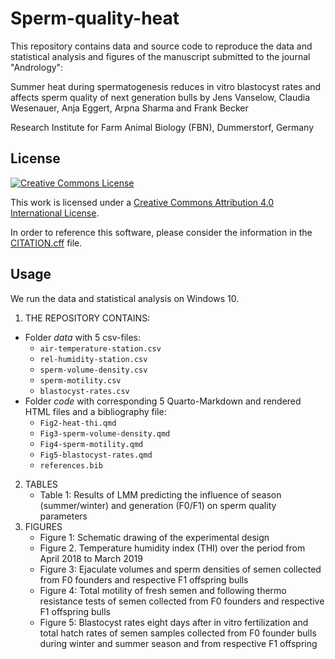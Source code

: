 # Sperm-quality-heat

This repository contains data and source code to reproduce the data and statistical analysis and figures of the manuscript submitted to the journal "Andrology":

Summer heat during spermatogenesis reduces in vitro blastocyst rates and affects sperm quality of next generation bulls
by Jens Vanselow, Claudia Wesenauer, Anja Eggert, Arpna Sharma and Frank Becker

Research Institute for Farm Animal Biology (FBN), Dummerstorf, Germany 

## License

[![Creative Commons License](https://i.creativecommons.org/l/by/4.0/88x31.png)](http://creativecommons.org/licenses/by/4.0/)

This work is licensed under a [Creative Commons Attribution 4.0 International License](http://creativecommons.org/licenses/by/4.0/).

In order to reference this software, please consider the information in the [CITATION.cff](CITATION.cff) file.

## Usage

We run the data and statistical analysis on Windows 10.

1. THE REPOSITORY CONTAINS:
  * Folder *data* with 5 csv-files:
    + `air-temperature-station.csv`
    + `rel-humidity-station.csv`
    + `sperm-volume-density.csv`
    + `sperm-motility.csv`
    +  `blastocyst-rates.csv`
  * Folder *code* with corresponding 5 Quarto-Markdown and rendered HTML files and a bibliography file:
    + `Fig2-heat-thi.qmd`
    + `Fig3-sperm-volume-density.qmd`
    + `Fig4-sperm-motility.qmd`
    + `Fig5-blastocyst-rates.qmd`
    + `references.bib`
2. TABLES
    + Table 1: Results of LMM predicting the influence of season (summer/winter) and generation (F0/F1) on sperm quality parameters
3. FIGURES
    + Figure 1: Schematic drawing of the experimental design
    + Figure 2. Temperature humidity index (THI) over the period from April 2018 to March 2019
    + Figure 3: Ejaculate volumes and sperm densities of semen collected from F0 founders and respective F1 offspring bulls
    + Figure 4: Total motility of fresh semen and following thermo resistance tests of semen collected from F0 founders and respective F1 offspring bulls
    + Figure 5: Blastocyst rates eight days after in vitro fertilization and total hatch rates of semen samples collected from F0 founder bulls during winter and summer season and from respective F1 offspring  
